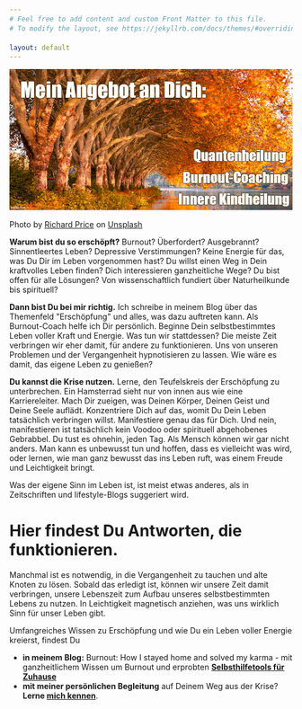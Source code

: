 ```yaml
---
# Feel free to add content and custom Front Matter to this file.
# To modify the layout, see https://jekyllrb.com/docs/themes/#overriding-theme-defaults

layout: default
---
```


![Frontbild](/assets/Frontbild.jpg)

<span>Photo by <a href="https://unsplash.com/@juanpoe?utm_source=unsplash&amp;utm_medium=referral&amp;utm_content=creditCopyText">Richard Price</a> on <a href="https://unsplash.com/s/photos/still-water?utm_source=unsplash&amp;utm_medium=referral&amp;utm_content=creditCopyText">Unsplash</a></span>


**Warum bist du so erschöpft?** Burnout? Überfordert? Ausgebrannt? Sinnentleertes Leben? Depressive Verstimmungen? Keine Energie für das, was Du Dir im Leben vorgenommen hast? Du willst einen Weg in Dein kraftvolles Leben finden? Dich interessieren ganzheitliche Wege? Du bist offen für alle Lösungen? Von wissenschaftlich fundiert über Naturheilkunde bis spirituell?

**Dann bist Du bei mir richtig.** Ich schreibe in meinem Blog über das Themenfeld "Erschöpfung" und alles, was dazu auftreten kann. Als Burnout-Coach helfe ich Dir persönlich. Beginne Dein selbstbestimmtes Leben voller Kraft und Energie. Was tun wir stattdessen? Die meiste Zeit verbringen wir eher damit, für andere zu funktionieren. Uns von unseren Problemen und der Vergangenheit hypnotisieren zu lassen. Wie wäre es damit, das eigene Leben zu genießen?    

**Du kannst die Krise nutzen.** Lerne, den Teufelskreis der Erschöpfung zu unterbrechen. Ein Hamsterrad sieht nur von innen aus wie eine Karriereleiter. Mach Dir zueigen, was Deinen Körper, Deinen Geist und Deine Seele auflädt. Konzentriere Dich auf das, womit Du Dein Leben tatsächlich verbringen willst. Manifestiere genau das für Dich. Und nein, manifestieren ist tatsächlich kein Voodoo oder spirituell abgehobenes Gebrabbel. Du tust es ohnehin, jeden Tag. Als Mensch können wir gar nicht anders. Man kann es unbewusst tun und hoffen, dass es vielleicht was wird, oder lernen, wie man ganz bewusst das ins Leben ruft, was einem Freude und Leichtigkeit bringt.  

Was der eigene Sinn im Leben ist, ist meist etwas anderes, als in Zeitschriften und lifestyle-Blogs suggeriert wird. 

# Hier findest Du Antworten, die funktionieren. 
Manchmal ist es notwendig, in die Vergangenheit zu tauchen und alte Knoten zu lösen. Sobald das erledigt ist, können wir unsere Zeit damit verbringen, unsere Lebenszeit zum Aufbau unseres selbstbestimmten Lebens zu nutzen. In Leichtigkeit magnetisch anziehen, was uns wirklich Sinn für unser Leben gibt. 

Umfangreiches Wissen zu Erschöpfung und wie Du ein Leben voller Energie kreierst, findest Du

- **in meinem Blog:** Burnout: How I stayed home and solved my karma - mit ganzheitlichem Wissen um Burnout und erprobten **[Selbsthilfetools für Zuhause](/blog.html)**
- **mit meiner persönlichen Begleitung** auf Deinem Weg aus der Krise? **Lerne [mich kennen](/about/)**. 
 




